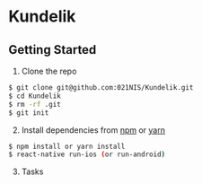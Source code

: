 # Kundelik

## Getting Started

1.  Clone the repo

```bash
$ git clone git@github.com:021NIS/Kundelik.git
$ cd Kundelik
$ rm -rf .git
$ git init
```

2.  Install dependencies from [npm](https://www.npmjs.com) or [yarn](https://yarnpkg.com/lang/en/)

```bash
$ npm install or yarn install
$ react-native run-ios (or run-android)
```

3.  Tasks
